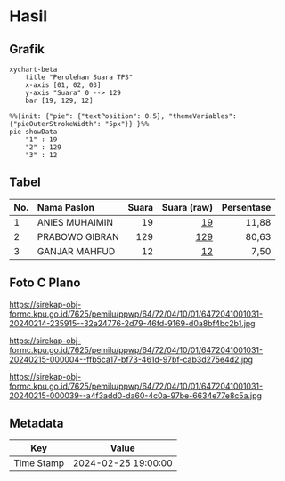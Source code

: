 # Hasil

## Grafik

```mermaid
xychart-beta
    title "Perolehan Suara TPS"
    x-axis [01, 02, 03]
    y-axis "Suara" 0 --> 129
    bar [19, 129, 12]
```

```mermaid
%%{init: {"pie": {"textPosition": 0.5}, "themeVariables": {"pieOuterStrokeWidth": "5px"}} }%%
pie showData
    "1" : 19
    "2" : 129
    "3" : 12
```

## Tabel

| No. | Nama Paslon    | Suara | Suara (raw) | Persentase |
|:--- |:-------------- | -----:| -----------:| ----------:|
| 1   | ANIES MUHAIMIN | 19    | [19][p-1]   | 11,88      |
| 2   | PRABOWO GIBRAN | 129   | [129][p-2]  | 80,63      |
| 3   | GANJAR MAHFUD  | 12    | [12][p-3]   | 7,50       |


[p-1]: https://github.com/gigit-pemilu/pemilu-2024-64-kalimantan-timur/blob/main/pilpres/hitung-suara/sub/64-kalimantan-timur/sub/72-kota-samarinda/sub/04-samarinda-ilir/sub/1001-selili/sub/031-tps/sub/paslon-1.txt
[p-2]: https://github.com/gigit-pemilu/pemilu-2024-64-kalimantan-timur/blob/main/pilpres/hitung-suara/sub/64-kalimantan-timur/sub/72-kota-samarinda/sub/04-samarinda-ilir/sub/1001-selili/sub/031-tps/sub/paslon-2.txt
[p-3]: https://github.com/gigit-pemilu/pemilu-2024-64-kalimantan-timur/blob/main/pilpres/hitung-suara/sub/64-kalimantan-timur/sub/72-kota-samarinda/sub/04-samarinda-ilir/sub/1001-selili/sub/031-tps/sub/paslon-3.txt

## Foto C Plano

https://sirekap-obj-formc.kpu.go.id/7625/pemilu/ppwp/64/72/04/10/01/6472041001031-20240214-235915--32a24776-2d79-46fd-9169-d0a8bf4bc2b1.jpg

https://sirekap-obj-formc.kpu.go.id/7625/pemilu/ppwp/64/72/04/10/01/6472041001031-20240215-000004--ffb5ca17-bf73-461d-97bf-cab3d275e4d2.jpg

https://sirekap-obj-formc.kpu.go.id/7625/pemilu/ppwp/64/72/04/10/01/6472041001031-20240215-000039--a4f3add0-da60-4c0a-97be-6634e77e8c5a.jpg


## Metadata

| Key        | Value               |
| ---------- | ------------------- |
| Time Stamp | 2024-02-25 19:00:00 |



